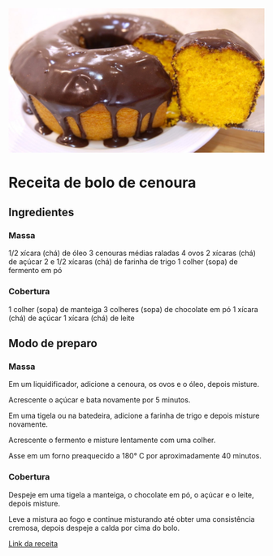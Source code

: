 <img src="img/bolo.jpg">

# Receita de bolo de cenoura

## Ingredientes

### Massa

1/2 xícara (chá) de óleo
3 cenouras médias raladas
4 ovos
2 xícaras (chá) de açúcar
2 e 1/2 xícaras (chá) de farinha de trigo
1 colher (sopa) de fermento em pó

### Cobertura

1 colher (sopa) de manteiga
3 colheres (sopa) de chocolate em pó
1 xícara (chá) de açúcar
1 xícara (chá) de leite

##  Modo de preparo

### Massa

Em um liquidificador, adicione a cenoura, os ovos e o óleo, depois misture.

Acrescente o açúcar e bata novamente por 5 minutos.

Em uma tigela ou na batedeira, adicione a farinha de trigo e depois misture novamente.

Acrescente o fermento e misture lentamente com uma colher.

Asse em um forno preaquecido a 180° C por aproximadamente 40 minutos.

### Cobertura

Despeje em uma tigela a manteiga, o chocolate em pó, o açúcar e o leite, depois misture.

Leve a mistura ao fogo e continue misturando até obter uma consistência cremosa, depois despeje a calda por cima do bolo.


[Link da receita](https://www.tudogostoso.com.br/receita/23-bolo-de-cenoura.html)
